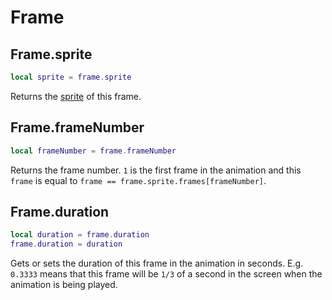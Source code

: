 # Frame

## Frame.sprite

```lua
local sprite = frame.sprite
```

Returns the [sprite](sprite.md) of this frame.

## Frame.frameNumber

```lua
local frameNumber = frame.frameNumber
```

Returns the frame number. `1` is the first frame in the animation and
this `frame` is equal to `frame == frame.sprite.frames[frameNumber]`.

## Frame.duration

```lua
local duration = frame.duration
frame.duration = duration
```

Gets or sets the duration of this frame in the animation in
seconds. E.g. `0.3333` means that this frame will be `1/3` of a second
in the screen when the animation is being played.
